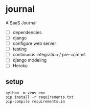 # journal
A SaaS Journal

* [ ] dependencies
* [ ] django
* [ ] configure web server
* [ ] testing
* [ ] continuous integration / pre-commit
* [ ] django modeling
* [ ] Heroku

## setup
```
python -m venv env
pip install -r requirements.txt
pip-compile requirements.in
```
